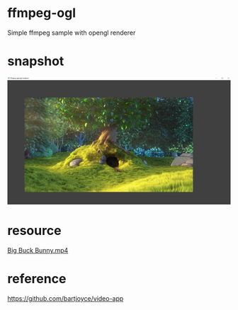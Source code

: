 # ffmpeg-ogl
Simple ffmpeg sample with opengl renderer

# snapshot

![bunny](snapshoots/Snipaste_2022-10-05_23-36-23.png)

# resource

[Big Buck Bunny.mp4](https://test-videos.co.uk/bigbuckbunny/mp4-h264)

# reference

https://github.com/bartjoyce/video-app